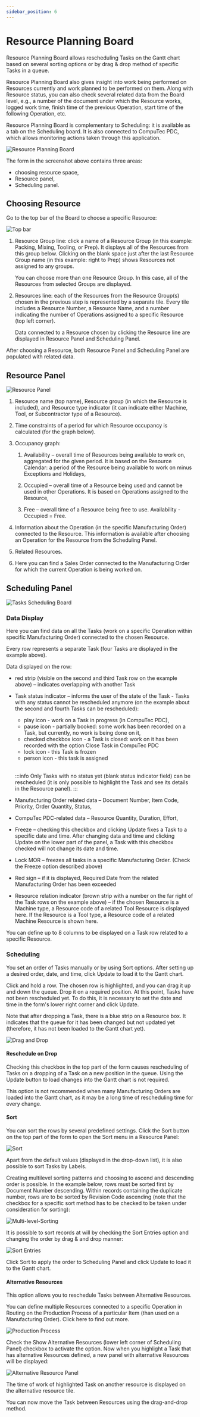 ```yaml
---
sidebar_position: 6
---
```


# Resource Planning Board

Resource Planning Board allows rescheduling Tasks on the Gantt chart based on several sorting options or by drag & drop method of specific Tasks in a queue.

Resource Planning Board also gives insight into work being performed on Resources currently and work planned to be performed on them. Along with Resource status, you can also check several related data from the Board level, e.g., a number of the document under which the Resource works, logged work time, finish time of the previous Operation, start time of the following Operation, etc.

Resource Planning Board is complementary to Scheduling: it is available as a tab on the Scheduling board. It is also connected to CompuTec PDC, which allows monitoring actions taken through this application.

![Resource Planning Board](./media/resource-planning-board/resource-planning-board.webp)

The form in the screenshot above contains three areas:

- choosing resource space,
- Resource panel,
- Scheduling panel.

## Choosing Resource

Go to the top bar of the Board to choose a specific Resource:

![Top bar](./media/resource-planning-board/top-bar.webp)

1. Resource Group line: click a name of a Resource Group (in this example: Packing, Mixing, Tooling, or Prep). It displays all of the Resources from this group below. Clicking on the blank space just after the last Resource Group name (in this example: right to Prep) shows Resources not assigned to any groups.

    You can choose more than one Resource Group. In this case, all of the Resources from selected Groups are displayed.

2. Resources line: each of the Resources from the Resource Group(s) chosen in the previous step is represented by a separate tile. Every tile includes a Resource Number, a Resource Name, and a number indicating the number of Operations assigned to a specific Resource (top left corner).

    Data connected to a Resource chosen by clicking the Resource line are displayed in Resource Panel and Scheduling Panel.

After choosing a Resource, both Resource Panel and Scheduling Panel are populated with related data.

## Resource Panel

![Resource Panel](./media/resource-planning-board/resource-panel.webp)

1. Resource name (top name), Resource group (in which the Resource is included), and Resource type indicator (it can indicate either Machine, Tool, or Subcontractor type of a Resource).
2. Time constraints of a period for which Resource occupancy is calculated (for the graph below).
3. Occupancy graph:

    1. Availability – overall time of Resources being available to work on, aggregated for the given period. It is based on the Resource Calendar: a period of the Resource being available to work on minus Exceptions and Holidays,

    2. Occupied – overall time of a Resource being used and cannot be used in other Operations. It is based on Operations assigned to the Resource,

    3. Free – overall time of a Resource being free to use. Availability - Occupied = Free.
4. Information about the Operation (in the specific Manufacturing Order) connected to the Resource. This information is available after choosing an Operation for the Resource from the Scheduling Panel.
5. Related Resources.
6. Here you can find a Sales Order connected to the Manufacturing Order for which the current Operation is being worked on.

## Scheduling Panel

![Tasks Scheduling Board](./media/resource-planning-board/tasks-scheduling-board.webp)

### Data Display

Here you can find data on all the Tasks (work on a specific Operation within specific Manufacturing Order) connected to the chosen Resource.

Every row represents a separate Task (four Tasks are displayed in the example above).

Data displayed on the row:

- red strip (visible on the second and third Task row on the example above) – indicates overlapping with another Task
- Task status indicator – informs the user of the state of the Task - Tasks with any status cannot be rescheduled anymore (on the example about the second and fourth Tasks can be rescheduled):

  - play icon - work on a Task in progress (in CompuTec PDC),
  - pause icon - partially booked: some work has been recorded on a Task, but currently, no work is being done on it,
  - checked checkbox icon - a Task is closed: work on it has been recorded with the option Close Task in CompuTec PDC
  - lock icon - this Task is frozen
  - person icon - this task is assigned

  <br />

  :::info
      Only Tasks with no status yet (blank status indicator field) can be rescheduled (it is only possible to highlight the Task and see its details in the Resource panel).
  :::
- Manufacturing Order related data – Document Number, Item Code, Priority, Order Quantity, Status,
- CompuTec PDC-related data – Resource Quantity, Duration, Effort,
- Freeze – checking this checkbox and clicking Update fixes a Task to a specific date and time. After changing data and time and clicking Update on the lower part of the panel, a Task with this checkbox checked will not change its date and time.
- Lock MOR – freezes all tasks in a specific Manufacturing Order. (Check the Freeze option described above)
- Red sign – if it is displayed, Required Date from the related Manufacturing Order has been exceeded
- Resource relation indicator (brown strip with a number on the far right of the Task rows on the example above) – if the chosen Resource is a Machine type, a Resource code of a related Tool Resource is displayed here. If the Resource is a Tool type, a Resource code of a related Machine Resource is shown here.

You can define up to 8 columns to be displayed on a Task row related to a specific Resource.

### Scheduling

You set an order of Tasks manually or by using Sort options. After setting up a desired order, date, and time, click Update to load it to the Gantt chart.

Click and hold a row. The chosen row is highlighted, and you can drag it up and down the queue. Drop it on a required position. At this point, Tasks have not been rescheduled yet. To do this, it is necessary to set the date and time in the form's lower right corner and click Update.

Note that after dropping a Task, there is a blue strip on a Resource box. It indicates that the queue for it has been changed but not updated yet (therefore, it has not been loaded to the Gantt chart yet).

![Drag and Drop](./media/resource-planning-board/drag-and-drop.webp)

#### Reschedule on Drop

Checking this checkbox in the top part of the form causes rescheduling of Tasks on a dropping of a Task on a new position in the queue. Using the Update button to load changes into the Gantt chart is not required.

This option is not recommended when many Manufacturing Orders are loaded into the Gantt chart, as it may be a long time of rescheduling time for every change.

#### Sort

You can sort the rows by several predefined settings. Click the Sort button on the top part of the form to open the Sort menu in a Resource Panel:

![Sort](./media/resource-planning-board/sort.webp)

Apart from the default values (displayed in the drop-down list), it is also possible to sort Tasks by Labels.

Creating multilevel sorting patterns and choosing to ascend and descending order is possible. In the example below, rows must be sorted first by Document Number descending. Within records containing the duplicate number, rows are to be sorted by Revision Code ascending (note that the checkbox for a specific sort method has to be checked to be taken under consideration for sorting):

![Multi-level-Sorting](./media/resource-planning-board/multi-level-sort.webp)

It is possible to sort records at will by checking the Sort Entries option and changing the order by drag & and drop manner:

![Sort Entries](./media/resource-planning-board/sort-entries.webp)

Click Sort to apply the order to Scheduling Panel and click Update to load it to the Gantt chart.

#### Alternative Resources

This option allows you to reschedule Tasks between Alternative Resources.

You can define multiple Resources connected to a specific Operation in Routing on the Production Process of a particular Item (than used on a Manufacturing Order). Click here to find out more.

![Production Process](./media/resource-planning-board/production-process.webp)

Check the Show Alternative Resources (lower left corner of Scheduling Panel) checkbox to activate the option. Now when you highlight a Task that has alternative Resources defined, a new panel with alternative Resources will be displayed:

![Alternative Resource Panel](./media/resource-planning-board/alternative-resource-panel.webp)

The time of work of highlighted Task on another resource is displayed on the alternative resource tile.

You can now move the Task between Resources using the drag-and-drop method.
